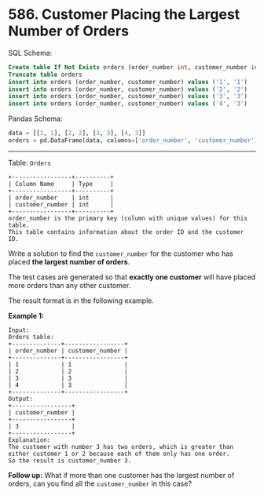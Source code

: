 # 586. Customer Placing the Largest Number of Orders

SQL Schema:

```sql
Create table If Not Exists orders (order_number int, customer_number int)
Truncate table orders
insert into orders (order_number, customer_number) values ('1', '1')
insert into orders (order_number, customer_number) values ('2', '2')
insert into orders (order_number, customer_number) values ('3', '3')
insert into orders (order_number, customer_number) values ('4', '3')
```

Pandas Schema:

```python
data = [[1, 1], [2, 2], [3, 3], [4, 3]]
orders = pd.DataFrame(data, columns=['order_number', 'customer_number']).astype({'order_number':'Int64', 'customer_number':'Int64'})
```

---

Table: `Orders`

```()
+-----------------+----------+
| Column Name     | Type     |
+-----------------+----------+
| order_number    | int      |
| customer_number | int      |
+-----------------+----------+
order_number is the primary key (column with unique values) for this table.
This table contains information about the order ID and the customer ID.
```

Write a solution to find the `customer_number` for the customer who has placed **the largest number of orders**.

The test cases are generated so that **exactly one customer** will have placed more orders than any other customer.

The result format is in the following example.

**Example 1:**

```()
Input: 
Orders table:
+--------------+-----------------+
| order_number | customer_number |
+--------------+-----------------+
| 1            | 1               |
| 2            | 2               |
| 3            | 3               |
| 4            | 3               |
+--------------+-----------------+
Output: 
+-----------------+
| customer_number |
+-----------------+
| 3               |
+-----------------+
Explanation: 
The customer with number 3 has two orders, which is greater than either customer 1 or 2 because each of them only has one order. 
So the result is customer_number 3.
```

**Follow up:** What if more than one customer has the largest number of orders, can you find all the `customer_number` in this case?
